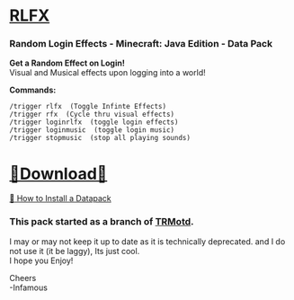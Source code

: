 # [RLFX]()  
### Random Login Effects - Minecraft: Java Edition - Data Pack  

__Get a Random Effect on Login!__   
Visual and Musical effects upon logging into a world!  

__Commands:__  
  
    /trigger rlfx  (Toggle Infinte Effects)  
    /trigger rfx  (Cycle thru visual effects)  
    /trigger loginrlfx  (toggle login effects)  
    /trigger loginmusic  (toggle login music)  
    /trigger stopmusic  (stop all playing sounds)  

# [🔗Download🔗](https://github.com/InfamousMusicify/RLFX/archive/refs/heads/master.zip)

[🔗 How to Install a Datapack](https://www.youtube.com/watch?v=4Dxzw12TQcg)  

### This pack started as a branch of [TRMotd](https://github.com/InfamousMusicify/TRMotd).  
I may or may not keep it up to date as it is technically deprecated.  and I do not use it (it be laggy), Its just cool.  
I hope you Enjoy!  

Cheers  
-Infamous
